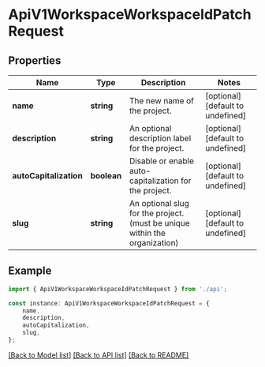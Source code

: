 # ApiV1WorkspaceWorkspaceIdPatchRequest


## Properties

Name | Type | Description | Notes
------------ | ------------- | ------------- | -------------
**name** | **string** | The new name of the project. | [optional] [default to undefined]
**description** | **string** | An optional description label for the project. | [optional] [default to undefined]
**autoCapitalization** | **boolean** | Disable or enable auto-capitalization for the project. | [optional] [default to undefined]
**slug** | **string** | An optional slug for the project. (must be unique within the organization) | [optional] [default to undefined]

## Example

```typescript
import { ApiV1WorkspaceWorkspaceIdPatchRequest } from './api';

const instance: ApiV1WorkspaceWorkspaceIdPatchRequest = {
    name,
    description,
    autoCapitalization,
    slug,
};
```

[[Back to Model list]](../README.md#documentation-for-models) [[Back to API list]](../README.md#documentation-for-api-endpoints) [[Back to README]](../README.md)
